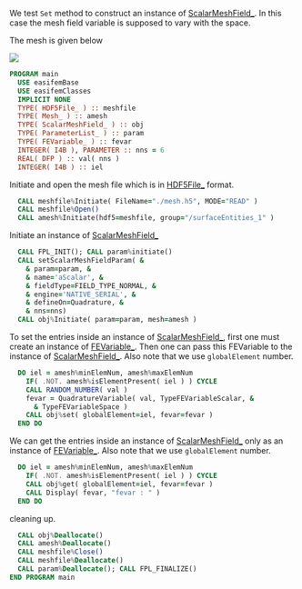 We test `Set` method to construct an instance of [ScalarMeshField_](ScalarMeshField_). In this case the mesh field variable is supposed to vary with the space.

The mesh is given below

![](./figures/mesh.png)

``` fortran
PROGRAM main
  USE easifemBase
  USE easifemClasses
  IMPLICIT NONE
  TYPE( HDF5File_ ) :: meshfile
  TYPE( Mesh_ ) :: amesh
  TYPE( ScalarMeshField_ ) :: obj
  TYPE( ParameterList_ ) :: param
  TYPE( FEVariable_ ) :: fevar
  INTEGER( I4B ), PARAMETER :: nns = 6
  REAL( DFP ) :: val( nns )
  INTEGER( I4B ) :: iel
```

Initiate and open the mesh file which is in [HDF5File_](../HDF5File/HDF5File_.md) format.

```fortran
  CALL meshfile%Initiate( FileName="./mesh.h5", MODE="READ" )
  CALL meshfile%Open()
  CALL amesh%Initiate(hdf5=meshfile, group="/surfaceEntities_1" )
```

Initiate an instance of [ScalarMeshField_](ScalarMeshField_)

```fortran
  CALL FPL_INIT(); CALL param%initiate()
  CALL setScalarMeshFieldParam( &
    & param=param, &
    & name='aScalar', &
    & fieldType=FIELD_TYPE_NORMAL, &
    & engine='NATIVE_SERIAL', &
    & defineOn=Quadrature, &
    & nns=nns)
  CALL obj%Initiate( param=param, mesh=amesh )
```

To set the entries inside an instance of [ScalarMeshField_](ScalarMeshField_), first one must create an instance of [FEVariable_](../FEVariable/FEVariable_.md). Then one can pass this FEVariable to the instance of [ScalarMeshField_](ScalarMeshField_). Also note that we use `globalElement` number.

```fortran
  DO iel = amesh%minElemNum, amesh%maxElemNum
    IF( .NOT. amesh%isElementPresent( iel ) ) CYCLE
    CALL RANDOM_NUMBER( val )
    fevar = QuadratureVariable( val, TypeFEVariableScalar, &
      & TypeFEVariableSpace )
    CALL obj%set( globalElement=iel, fevar=fevar )
  END DO
```

We can get the entries inside an instance of [ScalarMeshField_](ScalarMeshField_) only as an instance of [FEVariable_](../FEVariable/FEVariable_.md). Also note that we use `globalElement` number.

```fortran
  DO iel = amesh%minElemNum, amesh%maxElemNum
    IF( .NOT. amesh%isElementPresent( iel ) ) CYCLE
    CALL obj%get( globalElement=iel, fevar=fevar )
    CALL Display( fevar, "fevar : " )
  END DO
```

cleaning up.

```fortran
  CALL obj%Deallocate()
  CALL amesh%Deallocate()
  CALL meshfile%Close()
  CALL meshfile%Deallocate()
  CALL param%Deallocate(); CALL FPL_FINALIZE()
END PROGRAM main
```
